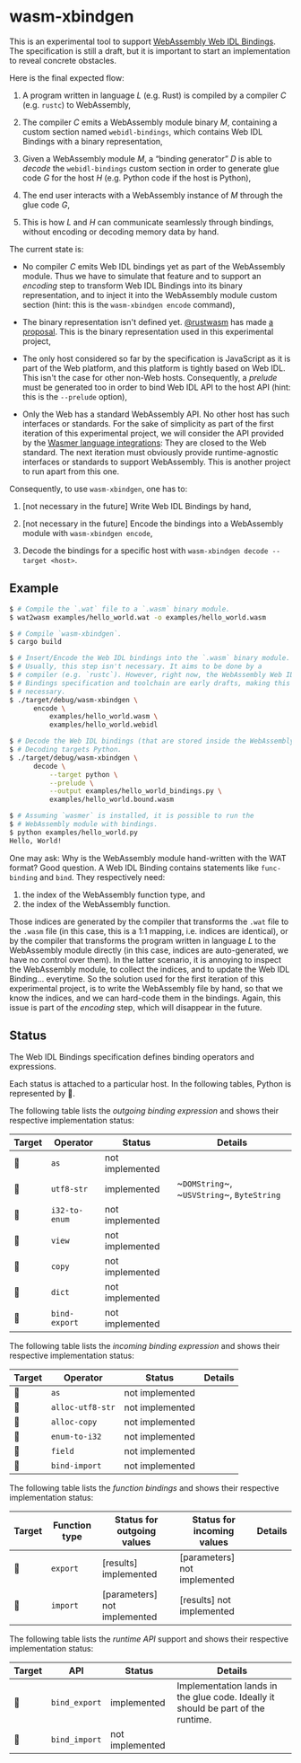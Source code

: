 # wasm-xbindgen

This is an experimental tool to support [WebAssembly Web IDL
Bindings][web-idl-bindings]. The specification is still a draft, but
it is important to start an implementation to reveal concrete
obstacles.

Here is the final expected flow:

  1. A program written in language _L_ (e.g. Rust) is compiled by a
     compiler _C_ (e.g. `rustc`) to WebAssembly,

  2. The compiler _C_ emits a WebAssembly module binary _M_,
     containing a custom section named `webidl-bindings`, which
     contains Web IDL Bindings with a binary representation,
     
  3. Given a WebAssembly module _M_, a “binding generator” _D_ is able
     to _decode_ the `webidl-bindings` custom section in order to
     generate glue code _G_ for the host _H_ (e.g. Python code if the
     host is Python),

  4. The end user interacts with a WebAssembly instance of _M_
     through the glue code _G_,
     
  5. This is how _L_ and _H_ can communicate seamlessly through
     bindings, without encoding or decoding memory data by hand.

The current state is:

  -  No compiler _C_ emits Web IDL bindings yet as part of the
     WebAssembly module. Thus we have to simulate that feature and to
     support an _encoding_ step to transform Web IDL Bindings into its
     binary representation, and to inject it into the WebAssembly module
     custom section (hint: this is the `wasm-xbindgen encode`
     command),
     
  - The binary representation isn't defined yet. [@rustwasm][rustwasm]
    has made [a proposal][binary-representation]. This is the binary
    representation used in this experimental project,
    
  - The only host considered so far by the specification is JavaScript
    as it is part of the Web platform, and this platform is tightly
    based on Web IDL. This isn't the case for other non-Web
    hosts. Consequently, a _prelude_ must be generated too in order to
    bind Web IDL API to the host API (hint: this is the `--prelude`
    option),
    
  - Only the Web has a standard WebAssembly API. No other host has
    such interfaces or standards. For the sake of simplicity as part
    of the first iteration of this experimental project, we will
    consider the API provided by the [Wasmer language
    integrations][wasmer-language-integrations]: They are closed to
    the Web standard. The next iteration must obviously provide
    runtime-agnostic interfaces or standards to support
    WebAssembly. This is another project to run apart from this one.
    
Consequently, to use `wasm-xbindgen`, one has to:

  1. [not necessary in the future] Write Web IDL Bindings by hand,

  2. [not necessary in the future] Encode the bindings into a
     WebAssembly module with `wasm-xbindgen encode`,

  3. Decode the bindings for a specific host with `wasm-xbindgen decode --target <host>`.

[web-idl-bindings]: https://github.com/WebAssembly/webidl-bindings
[binary-representation]: https://github.com/rustwasm/wasm-webidl-bindings/blob/master/BINARY.md
[rustwasm]: https://github.com/rustwasm/
[wasmer-language-integrations]: https://github.com/wasmerio?utf8=%E2%9C%93&q=-ext-wasm&type=public&language=

## Example

```sh
$ # Compile the `.wat` file to a `.wasm` binary module.
$ wat2wasm examples/hello_world.wat -o examples/hello_world.wasm

$ # Compile `wasm-xbindgen`.
$ cargo build

$ # Insert/Encode the Web IDL bindings into the `.wasm` binary module.
$ # Usually, this step isn't necessary. It aims to be done by a
$ # compiler (e.g. `rustc`). However, right now, the WebAssembly Web IDL
$ # Bindings specification and toolchain are early drafts, making this step
$ # necessary.
$ ./target/debug/wasm-xbindgen \
      encode \
          examples/hello_world.wasm \
          examples/hello_world.webidl

$ # Decode the Web IDL bindings (that are stored inside the WebAssembly binary module).
$ # Decoding targets Python.
$ ./target/debug/wasm-xbindgen \
      decode \
          --target python \
          --prelude \
          --output examples/hello_world_bindings.py \
          examples/hello_world.bound.wasm

$ # Assuming `wasmer` is installed, it is possible to run the
$ # WebAssembly module with bindings.
$ python examples/hello_world.py
Hello, World!
```

One may ask: Why is the WebAssembly module hand-written with the WAT
format? Good question. A Web IDL Binding contains statements like
`func-binding` and `bind`. They respectively need:

  1. the index of the WebAssembly function type, and
  2. the index of the WebAssembly function.
  
Those indices are generated by the compiler that transforms the `.wat`
file to the `.wasm` file (in this case, this is a 1:1 mapping,
i.e. indices are identical), or by the compiler that transforms the
program written in language _L_ to the WebAssembly module directly (in
this case, indices are auto-generated, we have no control over
them). In the latter scenario, it is annoying to inspect the
WebAssembly module, to collect the indices, and to update the Web IDL
Binding… everytime. So the solution used for the first iteration of
this experimental project, is to write the WebAssembly file by hand,
so that we know the indices, and we can hard-code them in the
bindings. Again, this issue is part of the _encoding_ step, which will
disappear in the future.

## Status

The Web IDL Bindings specification defines binding operators and
expressions.

Each status is attached to a particular host. In the following tables,
Python is represented by 🐍.

The following table lists the _outgoing binding
expression_ and shows their respective implementation status:

| Target | Operator | Status | Details |
|-|-|-|-|
| 🐍 | `as` | not implemented | |
| 🐍 | `utf8-str` | implemented | ~`DOMString`~, ~`USVString`~, `ByteString` |
| 🐍 | `i32-to-enum` | not implemented |
| 🐍 | `view` | not implemented |
| 🐍 | `copy` | not implemented |
| 🐍 | `dict` | not implemented |
| 🐍 | `bind-export` | not implemented |

The following table lists the _incoming binding expression_ and shows
their respective implementation status:

|Target | Operator | Status | Details |
|-|-|-|-|
| 🐍 | `as` | not implemented | |
| 🐍 | `alloc-utf8-str` | not implemented | |
| 🐍 | `alloc-copy` | not implemented |
| 🐍 | `enum-to-i32` | not implemented |
| 🐍 | `field` | not implemented |
| 🐍 | `bind-import` | not implemented |

The following table lists the _function bindings_ and shows their
respective implementation status:

| Target | Function type | Status for outgoing values | Status for incoming values | Details |
|-|-|-|-|-|
| 🐍 | `export` | [results] implemented | [parameters] not implemented |
| 🐍 | `import` | [parameters] not implemented | [results] not implemented |


The following table lists the _runtime API_ support and shows their
respective implementation status:

| Target | API | Status | Details |
|-|-|-|-|
| 🐍 | `bind_export` | implemented | Implementation lands in the glue code. Ideally it should be part of the runtime. |
| 🐍 | `bind_import` | not implemented |
